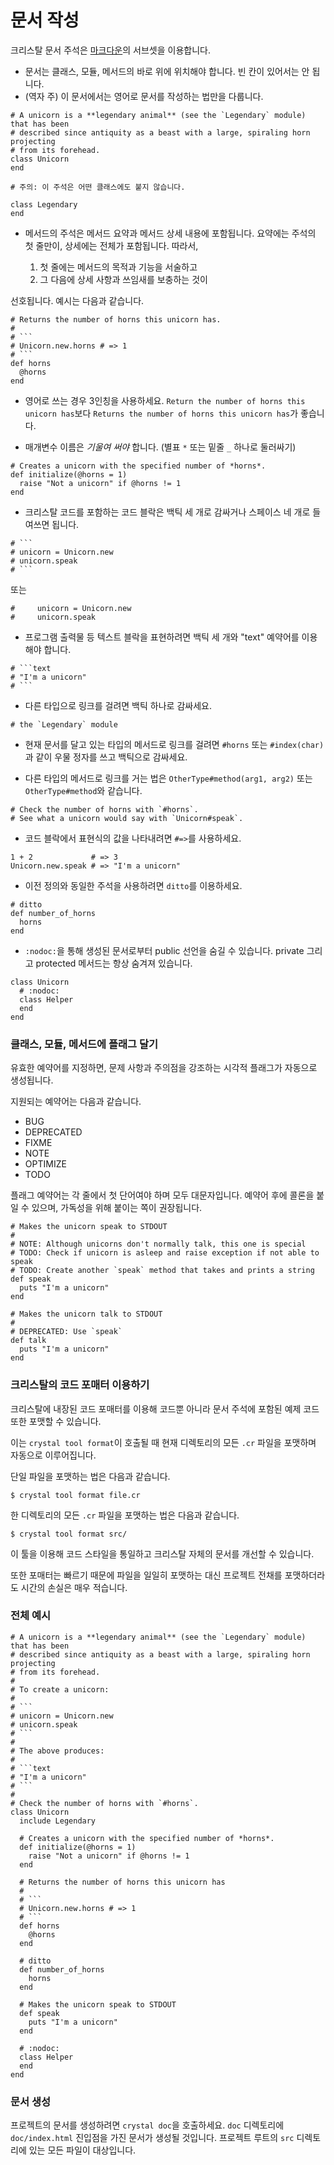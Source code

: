 # 문서 작성

크리스탈 문서 주석은 [마크다운](https://daringfireball.net/projects/markdown/)의 서브셋을 이용합니다.

* 문서는 클래스, 모듈, 메서드의 바로 위에 위치해야 합니다. 빈 칸이 있어서는 안 됩니다.
* (역자 주) 이 문서에서는 영어로 문서를 작성하는 법만을 다룹니다.

```crystal
# A unicorn is a **legendary animal** (see the `Legendary` module) that has been
# described since antiquity as a beast with a large, spiraling horn projecting
# from its forehead.
class Unicorn
end

# 주의: 이 주석은 어떤 클래스에도 붙지 않습니다.

class Legendary
end
```

* 메서드의 주석은 메서드 요약과 메서드 상세 내용에 포함됩니다. 요약에는 주석의 첫 줄만이, 상세에는 전체가 포함됩니다. 따라서,

  1. 첫 줄에는 메서드의 목적과 기능을 서술하고
  2. 그 다음에 상세 사항과 쓰임새를 보충하는 것이

선호됩니다.
예시는 다음과 같습니다.

``````crystal
# Returns the number of horns this unicorn has.
#
# ```
# Unicorn.new.horns # => 1
# ```
def horns
  @horns
end
``````

* 영어로 쓰는 경우 3인칭을 사용하세요. `Return the number of horns this unicorn has`보다 `Returns the number of horns this unicorn has`가 좋습니다.

* 매개변수 이름은 *기울여 써야* 합니다. (별표 `*` 또는 밑줄 `_` 하나로 둘러싸기)

```crystal
# Creates a unicorn with the specified number of *horns*.
def initialize(@horns = 1)
  raise "Not a unicorn" if @horns != 1
end
```

* 크리스탈 코드를 포함하는 코드 블락은 백틱 세 개로 감싸거나 스페이스 네 개로 들여쓰면 됩니다.

``````crystal
# ```
# unicorn = Unicorn.new
# unicorn.speak
# ```
``````

또는

```crystal
#     unicorn = Unicorn.new
#     unicorn.speak
```

* 프로그램 출력물 등 텍스트 블락을 표현하려면 백틱 세 개와 "text" 예약어를 이용해야 합니다.

``````crystal
# ```text
# "I'm a unicorn"
# ```
``````

* 다른 타입으로 링크를 걸려면 백틱 하나로 감싸세요.

```crystal
# the `Legendary` module
```

* 현재 문서를 달고 있는 타입의 메서드로 링크를 걸려면 `#horns` 또는 `#index(char)`과 같이 우물 정자를 쓰고 백틱으로 감싸세요.

* 다른 타입의 메서드로 링크를 거는 법은 `OtherType#method(arg1, arg2)` 또는 `OtherType#method`와 같습니다.

```crystal
# Check the number of horns with `#horns`.
# See what a unicorn would say with `Unicorn#speak`.
```

* 코드 블락에서 표현식의 값을 나타내려면 `#=>`를 사용하세요.

```crystal
1 + 2             # => 3
Unicorn.new.speak # => "I'm a unicorn"
```

* 이전 정의와 동일한 주석을 사용하려면 `ditto`를 이용하세요.

```crystal
# ditto
def number_of_horns
  horns
end
```

* `:nodoc:`을 통해 생성된 문서로부터 public 선언을 숨길 수 있습니다. private 그리고 protected 메서드는 항상 숨겨져 있습니다.

```crystal
class Unicorn
  # :nodoc:
  class Helper
  end
end
```

### 클래스, 모듈, 메서드에 플래그 달기

유효한 예약어를 지정하면, 문제 사항과 주의점을 강조하는 시각적 플래그가 자동으로 생성됩니다.

지원되는 예약어는 다음과 같습니다.

- BUG
- DEPRECATED
- FIXME
- NOTE
- OPTIMIZE
- TODO

플래그 예약어는 각 줄에서 첫 단어여야 하며 모두 대문자입니다. 예약어 후에 콜론을 붙일 수 있으며, 가독성을 위해 붙이는 쪽이 권장됩니다.

``````crystal
# Makes the unicorn speak to STDOUT
#
# NOTE: Although unicorns don't normally talk, this one is special
# TODO: Check if unicorn is asleep and raise exception if not able to speak
# TODO: Create another `speak` method that takes and prints a string
def speak
  puts "I'm a unicorn"
end

# Makes the unicorn talk to STDOUT
#
# DEPRECATED: Use `speak`
def talk
  puts "I'm a unicorn"
end
``````

### 크리스탈의 코드 포매터 이용하기

크리스탈에 내장된 코드 포매터를 이용해 코드뿐 아니라 문서 주석에 포함된 예제 코드 또한
포맷할 수 있습니다.

이는 `crystal tool format`이 호출될 때 현재 디렉토리의 모든 `.cr` 파일을 포맷하며
자동으로 이루어집니다.

단일 파일을 포맷하는 법은 다음과 같습니다.

```
$ crystal tool format file.cr
```

한 디렉토리의 모든 `.cr` 파일을 포맷하는 법은 다음과 같습니다.

```
$ crystal tool format src/
```

이 툴을 이용해 코드 스타일을 통일하고 크리스탈 자체의 문서를 개선할 수 있습니다.

또한 포매터는 빠르기 때문에 파일을 일일히 포맷하는 대신 프로젝트 전채를 포맷하더라도
시간의 손실은 매우 적습니다.

### 전체 예시

``````crystal
# A unicorn is a **legendary animal** (see the `Legendary` module) that has been
# described since antiquity as a beast with a large, spiraling horn projecting
# from its forehead.
#
# To create a unicorn:
#
# ```
# unicorn = Unicorn.new
# unicorn.speak
# ```
#
# The above produces:
#
# ```text
# "I'm a unicorn"
# ```
#
# Check the number of horns with `#horns`.
class Unicorn
  include Legendary

  # Creates a unicorn with the specified number of *horns*.
  def initialize(@horns = 1)
    raise "Not a unicorn" if @horns != 1
  end

  # Returns the number of horns this unicorn has
  #
  # ```
  # Unicorn.new.horns # => 1
  # ```
  def horns
    @horns
  end

  # ditto
  def number_of_horns
    horns
  end

  # Makes the unicorn speak to STDOUT
  def speak
    puts "I'm a unicorn"
  end

  # :nodoc:
  class Helper
  end
end
``````

### 문서 생성

프로젝트의 문서를 생성하려면 `crystal doc`을 호출하세요. `doc` 디렉토리에 `doc/index.html` 진입점을 가진 문서가 생성될 것입니다.
프로젝트 루트의 `src` 디렉토리에 있는 모든 파일이 대상입니다.
